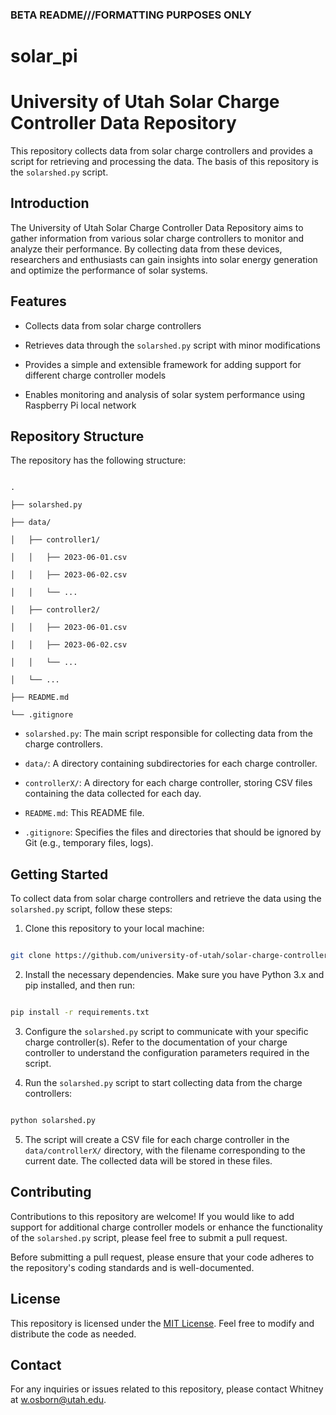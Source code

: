 ### BETA README///FORMATTING PURPOSES ONLY


# solar_pi



# University of Utah Solar Charge Controller Data Repository

This repository collects data from solar charge controllers and provides a script for retrieving and processing the data. The basis of this repository is the `solarshed.py` script.

## Introduction

The University of Utah Solar Charge Controller Data Repository aims to gather information from various solar charge controllers to monitor and analyze their performance. By collecting data from these devices, researchers and enthusiasts can gain insights into solar energy generation and optimize the performance of solar systems.

## Features

- Collects data from solar charge controllers

- Retrieves data through the `solarshed.py` script with minor modifications 

- Provides a simple and extensible framework for adding support for different charge controller models

- Enables monitoring and analysis of solar system performance using Raspberry Pi local network

## Repository Structure

The repository has the following structure:

```

.

├── solarshed.py

├── data/

│   ├── controller1/

│   │   ├── 2023-06-01.csv

│   │   ├── 2023-06-02.csv

│   │   └── ...

│   ├── controller2/

│   │   ├── 2023-06-01.csv

│   │   ├── 2023-06-02.csv

│   │   └── ...

│   └── ...

├── README.md

└── .gitignore

```

- `solarshed.py`: The main script responsible for collecting data from the charge controllers.

- `data/`: A directory containing subdirectories for each charge controller.

- `controllerX/`: A directory for each charge controller, storing CSV files containing the data collected for each day.

- `README.md`: This README file.

- `.gitignore`: Specifies the files and directories that should be ignored by Git (e.g., temporary files, logs).

## Getting Started

To collect data from solar charge controllers and retrieve the data using the `solarshed.py` script, follow these steps:

1. Clone this repository to your local machine:

```bash

git clone https://github.com/university-of-utah/solar-charge-controller-data.git

```

2. Install the necessary dependencies. Make sure you have Python 3.x and pip installed, and then run:

```bash

pip install -r requirements.txt

```

3. Configure the `solarshed.py` script to communicate with your specific charge controller(s). Refer to the documentation of your charge controller to understand the configuration parameters required in the script.

4. Run the `solarshed.py` script to start collecting data from the charge controllers:

```bash

python solarshed.py

```

5. The script will create a CSV file for each charge controller in the `data/controllerX/` directory, with the filename corresponding to the current date. The collected data will be stored in these files.

## Contributing

Contributions to this repository are welcome! If you would like to add support for additional charge controller models or enhance the functionality of the `solarshed.py` script, please feel free to submit a pull request.

Before submitting a pull request, please ensure that your code adheres to the repository's coding standards and is well-documented.

## License

This repository is licensed under the [MIT License](LICENSE). Feel free to modify and distribute the code as needed.

## Contact

For any inquiries or issues related to this repository, please contact Whitney at [w.osborn@utah.edu](mailto:w.osborn@utah.edu).
